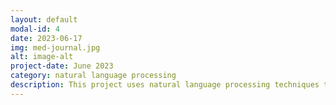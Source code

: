 ```yaml
---
layout: default
modal-id: 4
date: 2023-06-17
img: med-journal.jpg
alt: image-alt
project-date: June 2023
category: natural language processing
description: This project uses natural language processing techniques to classify journal abstract into 5 different categories with approximately 60% accuracy. It includes a link to the original Kaggle dataset used in this project.  [link to python code](https://github.com/chhendley/python_freelancer_page/blob/master/_posts/2023-06-18-med-journal-classifier.markdown)
---
```

